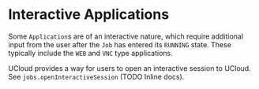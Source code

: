 # Interactive Applications

Some `Application`s are of an interactive nature, which require additional input from the user after the `Job` has
entered its `RUNNING` state. These typically include the `WEB` and `VNC` type applications.

UCloud provides a way for users to open an interactive session to UCloud. See `jobs.openInteractiveSession` (TODO Inline
docs).